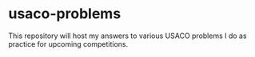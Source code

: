 # usaco-problems

This repository will host my answers to various USACO problems I do as practice for upcoming competitions. 
